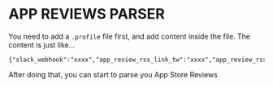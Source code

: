 # APP REVIEWS PARSER

You need to add a  `.profile`  file first, and add content inside the file. The content is just like…
```
{"slack_webhook":"xxxx","app_review_rss_link_tw":"xxxx","app_review_rss_link_jp":"xxxx","app_review_rss_link_us":"xxxx"}
```

After doing that,  you can start to parse you App Store Reviews
